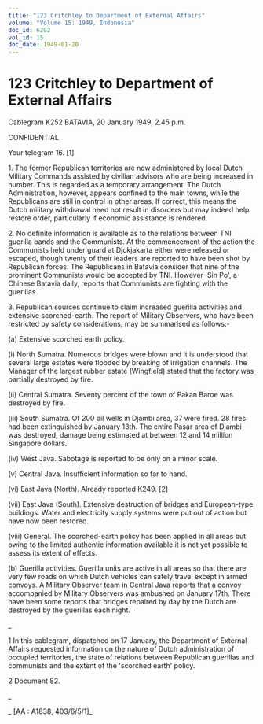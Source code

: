 ```yaml
---
title: "123 Critchley to Department of External Affairs"
volume: "Volume 15: 1949, Indonesia"
doc_id: 6292
vol_id: 15
doc_date: 1949-01-20
---
```


# 123 Critchley to Department of External Affairs

Cablegram K252 BATAVIA, 20 January 1949, 2.45 p.m.

CONFIDENTIAL

Your telegram 16. [1]

1\. The former Republican territories are now administered by local Dutch Military Commands assisted by civilian advisors who are being increased in number. This is regarded as a temporary arrangement. The Dutch Administration, however, appears confined to the main towns, while the Republicans are still in control in other areas. If correct, this means the Dutch military withdrawal need not result in disorders but may indeed help restore order, particularly if economic assistance is rendered.

2\. No definite information is available as to the relations between TNI guerilla bands and the Communists. At the commencement of the action the Communists held under guard at Djokjakarta either were released or escaped, though twenty of their leaders are reported to have been shot by Republican forces. The Republicans in Batavia consider that nine of the prominent Communists would be accepted by TNI. However 'Sin Po', a Chinese Batavia daily, reports that Communists are fighting with the guerillas.

3\. Republican sources continue to claim increased guerilla activities and extensive scorched-earth. The report of Military Observers, who have been restricted by safety considerations, may be summarised as follows:-

(a) Extensive scorched earth policy.

(i) North Sumatra. Numerous bridges were blown and it is understood that several large estates were flooded by breaking of irrigation channels. The Manager of the largest rubber estate (Wingfield) stated that the factory was partially destroyed by fire.

(ii) Central Sumatra. Seventy percent of the town of Pakan Baroe was destroyed by fire.

(iii) South Sumatra. Of 200 oil wells in Djambi area, 37 were fired. 28 fires had been extinguished by January 13th. The entire Pasar area of Djambi was destroyed, damage being estimated at between 12 and 14 million Singapore dollars.

(iv) West Java. Sabotage is reported to be only on a minor scale.

(v) Central Java. Insufficient information so far to hand.

(vi) East Java (North). Already reported K249. [2]

(vii) East Java (South). Extensive destruction of bridges and European-type buildings. Water and electricity supply systems were put out of action but have now been restored.

(viii) General. The scorched-earth policy has been applied in all areas but owing to the limited authentic information available it is not yet possible to assess its extent of effects.

(b) Guerilla activities. Guerilla units are active in all areas so that there are very few roads on which Dutch vehicles can safely travel except in armed convoys. A Military Observer team in Central Java reports that a convoy accompanied by Military Observers was ambushed on January 17th. There have been some reports that bridges repaired by day by the Dutch are destroyed by the guerillas each night.

_

1 In this cablegram, dispatched on 17 January, the Department of External Affairs requested information on the nature of Dutch administration of occupied territories, the state of relations between Republican guerillas and communists and the extent of the 'scorched earth' policy.

2 Document 82.

_

_ [AA : A1838, 403/6/5/1]_
